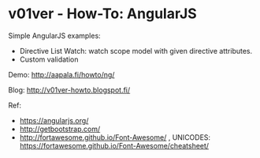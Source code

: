 # v01ver - How-To: AngularJS

Simple AngularJS examples:

 *  Directive List Watch: watch scope model with given directive attributes.  
 *  Custom validation

Demo: http://aapala.fi/howto/ng/ 
 
Blog: http://v01ver-howto.blogspot.fi/

Ref: 
 *  https://angularjs.org/
 *  http://getbootstrap.com/
 *  http://fortawesome.github.io/Font-Awesome/ , UNICODES:  https://fortawesome.github.io/Font-Awesome/cheatsheet/ 
